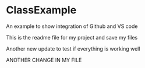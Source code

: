# ClassExample
An example to show  integration  of Github and VS code

This is the  readme file for my project
and save my files

Another new update to test if everything is working well

ANOTHER CHANGE IN MY FILE
